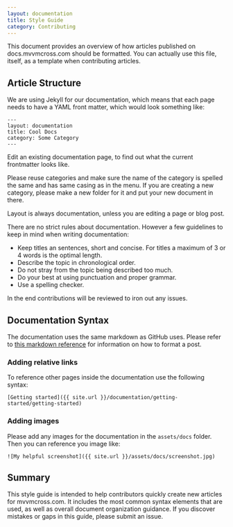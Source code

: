 ```yaml
---
layout: documentation
title: Style Guide
category: Contributing
---
```


This document provides an overview of how articles published on docs.mvvmcross.com should be formatted. You can actually use this file, itself, as a template when contributing articles.

## Article Structure

We are using Jekyll for our documentation, which means that each page needs to have a YAML front matter, which would look something like:

```
---
layout: documentation
title: Cool Docs
category: Some Category
---
```

Edit an existing documentation page, to find out what the current frontmatter looks like.

Please reuse categories and make sure the name of the category is spelled the same and has same casing as in the menu. If you are creating a new category, please make a new folder for it and put your new document in there.

Layout is always documentation, unless you are editing a page or blog post.

There are no strict rules about documentation. However a few guidelines to keep in mind when writing documentation:
- Keep titles an sentences, short and concise. For titles a maximum of 3 or 4 words is the optimal length.
- Describe the topic in chronological order.
- Do not stray from the topic being described too much.
- Do your best at using punctuation and proper grammar. 
- Use a spelling checker.

In the end contributions will be reviewed to iron out any issues.

## Documentation Syntax

The documentation uses the same markdown as GitHub uses. Please refer to [this markdown reference][markdown] for information on how to format a post.

### Adding relative links

To reference other pages inside the documentation use the following syntax:

```
[Getting started]({{ site.url }}/documentation/getting-started/getting-started)
```

### Adding images

Please add any images for the documentation in the `assets/docs` folder. Then you can reference you image like:

```
![My helpful screenshot]({{ site.url }}/assets/docs/screenshot.jpg)
```

## Summary

This style guide is intended to help contributors quickly create new articles for mvvmcross.com. It includes the most common syntax elements that are used, as well as overall document organization guidance. If you discover mistakes or gaps in this guide, please submit an issue.

[markdown]: https://daringfireball.net/projects/markdown/basics

